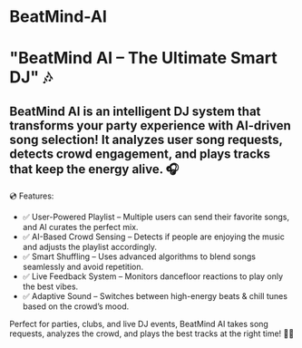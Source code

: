 # BeatMind-AI
<h1>"BeatMind AI – The Ultimate Smart DJ" 🎶</h1>

<h2>BeatMind AI is an intelligent DJ system that transforms your party experience with AI-driven song selection! It analyzes user song requests, detects crowd engagement, and plays tracks that keep the energy alive. 🎧</h2>

💿 Features:
<ul>
<li>✅ User-Powered Playlist – Multiple users can send their favorite songs, and AI curates the perfect mix.</li>
<li>✅ AI-Based Crowd Sensing – Detects if people are enjoying the music and adjusts the playlist accordingly.</li>
<li>✅ Smart Shuffling – Uses advanced algorithms to blend songs seamlessly and avoid repetition.</li>
<li>✅ Live Feedback System – Monitors dancefloor reactions to play only the best vibes.</li>
<li>✅ Adaptive Sound – Switches between high-energy beats & chill tunes based on the crowd’s mood.</li>
</ul>
Perfect for parties, clubs, and live DJ events, BeatMind AI takes song requests, analyzes the crowd, and plays the best tracks at the right time! 🎵🔥
